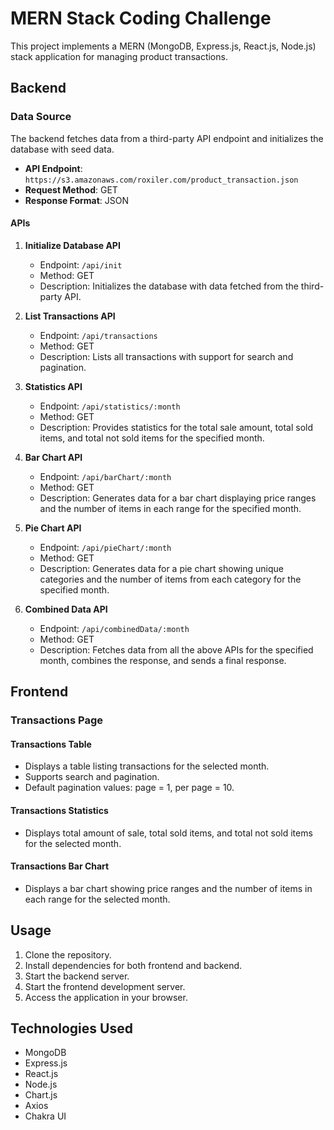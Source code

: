 # MERN Stack Coding Challenge

This project implements a MERN (MongoDB, Express.js, React.js, Node.js) stack application for managing product transactions.

## Backend

### Data Source

The backend fetches data from a third-party API endpoint and initializes the database with seed data.

- **API Endpoint**: `https://s3.amazonaws.com/roxiler.com/product_transaction.json`
- **Request Method**: GET
- **Response Format**: JSON

#### APIs

1. **Initialize Database API**
   - Endpoint: `/api/init`
   - Method: GET
   - Description: Initializes the database with data fetched from the third-party API.

2. **List Transactions API**
   - Endpoint: `/api/transactions`
   - Method: GET
   - Description: Lists all transactions with support for search and pagination.

3. **Statistics API**
   - Endpoint: `/api/statistics/:month`
   - Method: GET
   - Description: Provides statistics for the total sale amount, total sold items, and total not sold items for the specified month.

4. **Bar Chart API**
   - Endpoint: `/api/barChart/:month`
   - Method: GET
   - Description: Generates data for a bar chart displaying price ranges and the number of items in each range for the specified month.

5. **Pie Chart API**
   - Endpoint: `/api/pieChart/:month`
   - Method: GET
   - Description: Generates data for a pie chart showing unique categories and the number of items from each category for the specified month.

6. **Combined Data API**
   - Endpoint: `/api/combinedData/:month`
   - Method: GET
   - Description: Fetches data from all the above APIs for the specified month, combines the response, and sends a final response.

## Frontend

### Transactions Page

#### Transactions Table

- Displays a table listing transactions for the selected month.
- Supports search and pagination.
- Default pagination values: page = 1, per page = 10.

#### Transactions Statistics

- Displays total amount of sale, total sold items, and total not sold items for the selected month.

#### Transactions Bar Chart

- Displays a bar chart showing price ranges and the number of items in each range for the selected month.

## Usage

1. Clone the repository.
2. Install dependencies for both frontend and backend.
3. Start the backend server.
4. Start the frontend development server.
5. Access the application in your browser.

## Technologies Used

- MongoDB
- Express.js
- React.js
- Node.js
- Chart.js
- Axios
- Chakra UI

